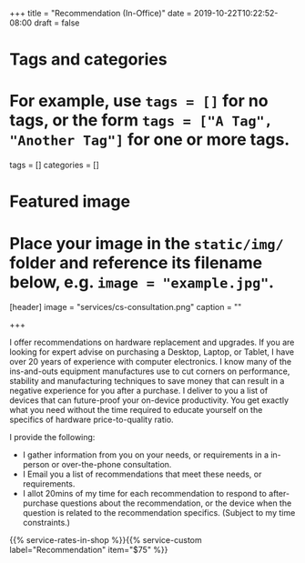 +++
title = "Recommendation (In-Office)"
date = 2019-10-22T10:22:52-08:00
draft = false

# Tags and categories
# For example, use `tags = []` for no tags, or the form `tags = ["A Tag", "Another Tag"]` for one or more tags.
tags = []
categories = []

# Featured image
# Place your image in the `static/img/` folder and reference its filename below, e.g. `image = "example.jpg"`.
[header]
image = "services/cs-consultation.png"
caption = ""

+++

I offer recommendations on hardware replacement and upgrades. If you are looking for expert advise on purchasing a Desktop, Laptop, or Tablet, I have over 20 years of experience with computer electronics. I know many of the ins-and-outs equipment manufactures use to cut corners on performance, stability and manufacturing techniques to save money that can result in a negative experience for you after a purchase.  I deliver to you a list of devices that can future-proof your on-device productivity. You get exactly what you need without the time required to educate yourself on the specifics of hardware price-to-quality ratio. 
<!--more-->

I provide the following:

<ul>
<li>I gather information from you on your needs, or requirements in a in-person or over-the-phone consultation.</li>
<li>I Email you a list of recommendations that meet these needs, or requirements.</li>
<li>I allot 20mins of my time for each recommendation to respond to after-purchase questions about the recommendation, or the device when the question is related to the recommendation specifics. (Subject to my time constraints.)</li>
</ul>

{{% service-rates-in-shop %}}{{% service-custom label="Recommendation" item="$75" %}}
